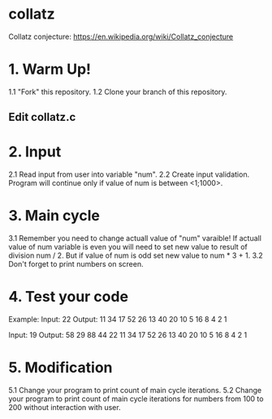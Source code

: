 # collatz
Collatz conjecture: https://en.wikipedia.org/wiki/Collatz_conjecture

# 1. Warm Up!
1.1 "Fork" this repository. 
1.2 Clone your branch of this repository.

## Edit collatz.c

# 2. Input
2.1 Read input from user into variable "num".
2.2 Create input validation. Program will continue only if value of num is between <1;1000>.

# 3. Main cycle
3.1 Remember you need to change actuall value of "num" varaible!
    If actuall value of num variable is even you will need to set new value to result of division num / 2.
    But if value of num is odd set new value to num * 3 + 1.
3.2 Don't forget to print numbers on screen.

# 4. Test your code
Example:
Input: 22
Output: 11 34 17 52 26 13 40 20 10 5 16 8 4 2 1

Input: 19
Output: 58 29 88 44 22 11 34 17 52 26 13 40 20 10 5 16 8 4 2 1

# 5. Modification
5.1 Change your program to print count of main cycle iterations.
5.2 Change your program to print count of main cycle iterations for numbers from 100 to 200 without interaction with user.
